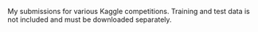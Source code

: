 My submissions for various Kaggle competitions. Training and test data is not
included and must be downloaded separately.
